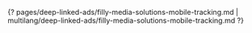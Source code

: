 {? pages/deep-linked-ads/filly-media-solutions-mobile-tracking.md | multilang/deep-linked-ads/filly-media-solutions-mobile-tracking.md ?}
